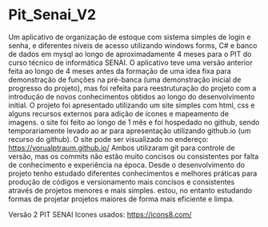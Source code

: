 # Pit_Senai_V2

Um aplicativo de organização de estoque com sistema simples de login e senha, e diferentes níveis de acesso utilizando windows forms, C# e banco de dados em mysql ao longo de aproximadamente 4 meses para o PIT  do curso técnico de informática SENAI.
O aplicativo teve uma versão anterior feita ao longo de 4 meses antes da formação de uma idea fixa para demonstração de funções na pré-banca (uma demonstração inicial de progresso do projeto), mas foi refeita para reestruturação do projeto com a introdução de novos conhecimentos obtidos ao longo do desenvolvimento initial.
O projeto foi apresentado utilizando um site simples com html, css e alguns recursos externos para adição de ícones e mapeamento de imagens. o site foi feito ao longo de 1 mês e foi hospedado no github, sendo temporariamente levado ao ar para apresentação utilizando github.io (um recurso do github).
O site pode ser visualizado no endereço: https://yorualptraum.github.io/
Ambos utilizaram git para controle de versão, mas os commits não estão muito concisos ou consistentes por falta de conhecimento e experiência na época.
Desde o desenvolvimento do projeto tenho estudado diferentes conhecimentos e melhores práticas para produção de códigos e versionamento mais concisos e consistentes através de projetos menores e mais simples. estou, no entanto estudando formas de projetar projetos maiores de forma mais eficiente e limpa.

 Versão 2 PIT SENAI
Icones usados: https://icons8.com/
